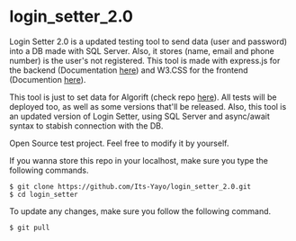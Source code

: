 # login_setter_2.0

Login Setter 2.0 is a updated testing tool to send data (user and password) into a DB made with SQL Server. Also, it stores (name, email and phone number) is the user's not registered. This tool is made with express.js for 
the backend (Documentation [here](https://expressjs.com/)) and W3.CSS for the frontend (Documention [here](https://www.w3schools.com/w3css/)).

This tool is just to set data for Algorift (check repo [here](https://github.com/Its-Yayo/Algorift)). All tests will be deployed too, as well as some versions that'll be released. Also, this tool is an updated version of Login Setter, using SQL Server and async/await syntax to stabish connection with the DB. 

Open Source test project. Feel free to modify it by yourself. 

If you wanna store this repo in your localhost, make sure you type the following commands. 
```
$ git clone https://github.com/Its-Yayo/login_setter_2.0.git
$ cd login_setter
```

To update any changes, make sure you follow the following command.

```
$ git pull
